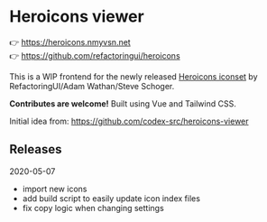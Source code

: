 # Heroicons viewer

👉 https://heroicons.nmyvsn.net<br />
👉 https://github.com/refactoringui/heroicons

This is a WIP frontend for the newly released [Heroicons iconset](https://github.com/refactoringui/heroicons) by RefactoringUI/Adam Wathan/Steve Schoger.

**Contributes are welcome!** Built using Vue and Tailwind CSS.

Initial idea from: https://github.com/codex-src/heroicons-viewer


## Releases

2020-05-07
- import new icons
- add build script to easily update icon index files
- fix copy logic when changing settings
